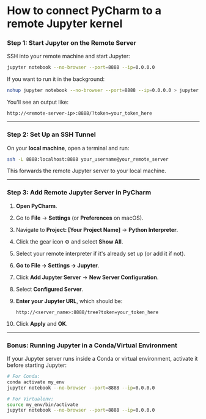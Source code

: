 # How to connect PyCharm to a remote Jupyter kernel


### **Step 1: Start Jupyter on the Remote Server**
SSH into your remote machine and start Jupyter:

```bash
jupyter notebook --no-browser --port=8888 --ip=0.0.0.0
```

If you want to run it in the background:

```bash
nohup jupyter notebook --no-browser --port=8888 --ip=0.0.0.0 > jupyter.log 2>&1 &
```

You'll see an output like:

```
http://<remote-server-ip>:8888/?token=your_token_here
```

---

### **Step 2: Set Up an SSH Tunnel**
On your **local machine**, open a terminal and run:

```bash
ssh -L 8888:localhost:8888 your_username@your_remote_server
```

This forwards the remote Jupyter server to your local machine.

---

### **Step 3: Add Remote Jupyter Server in PyCharm**
1. **Open PyCharm**.
2. Go to **File** → **Settings** (or **Preferences** on macOS).
3. Navigate to **Project: [Your Project Name]** → **Python Interpreter**.
4. Click the gear icon ⚙ and select **Show All**.
5. Select your remote interpreter if it's already set up (or add it if not).
6. **Go to File → Settings → Jupyter**.
7. Click **Add Jupyter Server** → **New Server Configuration**.
8. Select **Configured Server**.
9. **Enter your Jupyter URL**, which should be:

   ```
   http://<server_name>:8888/tree?token=your_token_here

   ```

10. Click **Apply** and **OK**.

---

### **Bonus: Running Jupyter in a Conda/Virtual Environment**
If your Jupyter server runs inside a Conda or virtual environment, activate it before starting Jupyter:

```bash
# For Conda:
conda activate my_env
jupyter notebook --no-browser --port=8888 --ip=0.0.0.0

# For Virtualenv:
source my_env/bin/activate
jupyter notebook --no-browser --port=8888 --ip=0.0.0.0
```


